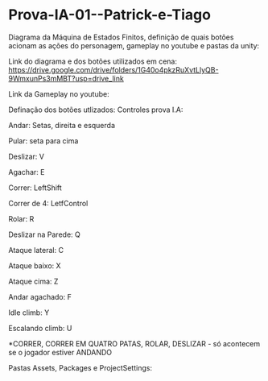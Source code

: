 # Prova-IA-01--Patrick-e-Tiago

Diagrama da Máquina de Estados Finitos, definição de quais botões acionam as ações do personagem, gameplay no youtube e pastas da unity:  

Link do diagrama e dos botões utilizados em cena: 
https://drive.google.com/drive/folders/1G40o4pkzRuXvtLlyQB-9WmxunPs3mMBT?usp=drive_link

Link da Gameplay no youtube:


Definação dos botões utlizados: Controles prova I.A:

Andar: Setas, direita e esquerda

Pular: seta para cima

Deslizar: V

Agachar: E

Correr: LeftShift

Correr de 4: LetfControl

Rolar: R

Deslizar na Parede: Q

Ataque lateral: C

Ataque baixo: X

Ataque cima: Z

Andar agachado: F

Idle climb: Y

Escalando climb: U

*CORRER, CORRER EM QUATRO PATAS, ROLAR, DESLIZAR - só acontecem se o jogador estiver ANDANDO

Pastas Assets, Packages e ProjectSettings:

